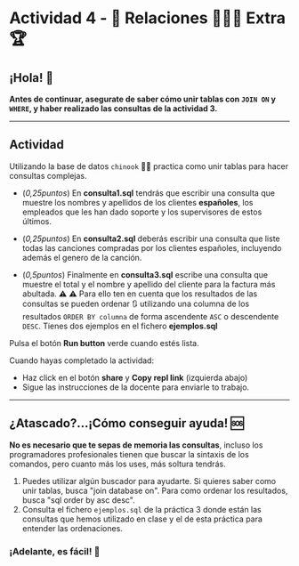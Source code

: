 # Actividad 4 - 🤝 Relaciones 👭👫👬 Extra 🏆

## ¡Hola! 👋

**Antes de continuar, asegurate de saber cómo unir tablas con `JOIN ON` y `WHERE`, y haber realizado las consultas de la actividad 3.**

---

## Actividad

Utilizando la base de datos `chinook` 🚁🚁 practica como unir tablas para hacer consultas complejas.

- (_0,25puntos_) En **consulta1.sql** tendrás que escribir una consulta que muestre los nombres y apellidos de los clientes **españoles**, los empleados que les han dado soporte y los supervisores de estos últimos.

- (_0,25puntos_) En **consulta2.sql** deberás escribir una consulta que liste todas las canciones compradas por los clientes españoles, incluyendo además el genero de la canción.

- (_0,5puntos_) Finalmente en **consulta3.sql** escribe una consulta que muestre el total y el nombre y apellido del cliente para la factura más abultada. ⚠ ⚠ Para ello ten en cuenta que los resultados de las consultas se pueden ordenar 🔃 utilizando una columna de los resultados `ORDER BY columna` de forma ascendente `ASC` o descendente `DESC`. Tienes dos ejemplos en el fichero **ejemplos.sql**

Pulsa el botón **Run button** verde cuando estés lista.

Cuando hayas completado la actividad:

- Haz click en el botón **share** y **Copy repl link** (izquierda abajo)
- Sigue las instrucciones de la docente para enviarle to trabajo.

---

## ¿Atascado?...¡Cómo conseguir ayuda! 🆘

**No es necesario que te sepas de memoria las consultas**, incluso los programadores profesionales tienen que buscar la sintaxis de los comandos, pero cuanto más los uses, más soltura tendrás.

1. Puedes utilizar algún buscador para ayudarte. Si quieres saber como unir tablas, busca "join database on". Para como ordenar los resultados, busca "sql order by asc desc".
1. Consulta el fichero `ejemplos.sql` de la práctica 3 donde están las consultas que hemos utilizado en clase y el de esta práctica para entender las ordenaciones.

### ¡Adelante, es fácil! 🦸
